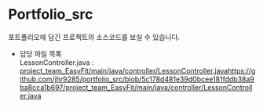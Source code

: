 # Portfolio_src
포트폴리오에 담긴 프로젝트의 소스코드를 보실 수 있습니다.<br>
* 담당 파일 목록<br>
LessonController.java : [project_team_EasyFit/main/java/controller/LessonController.java](https://github.com/jhr9285/portfolio_src/blob/5c178d481e39d0bcee181fddb38a9ba8cca1b697/project_team_EasyFit/main/java/controller/LessonController.java)https://github.com/jhr9285/portfolio_src/blob/5c178d481e39d0bcee181fddb38a9ba8cca1b697/project_team_EasyFit/main/java/controller/LessonController.java <br>
<br>
<br>
<br>
<br>
<br>
<br>
<br>

